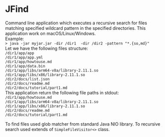# JFind
Command line application which executes a recursive search for files matching specified wildcard pattern in the specified directories. This application work on macOS/Linux/Windows.  
Example:  
`> java -jar myjar.jar -dir /dir1  -dir /dir2 -pattern "*.{so,md}"`  
Let we have the following files structure:  
`/dir1/app/app`  
`/dir1/app/app.yml`  
`/dir1/app/howtouse.md`  
`/dir1/app/data.bin`  
`/dir1/app/libs/arm64-v8a/library-2.11.1.so`  
`/dir1/app/libs/x86/library-2.11.1.so`  
`/dir2/docs/list.json`  
`/dir2/docs/readme.md`  
`/dir2/docs/tutorial/part1.md`  
This application return the following file paths in stdout:  
`/dir1/app/howtouse.md`  
`/dir1/app/libs/arm64-v8a/library-2.11.1.so`  
`/dir1/app/libs/x86/library-2.11.1.so`  
`/dir2/docs/readme.md`  
`/dir2/docs/tutorial/part1.md`  
  
To find files used glob matcher from standard Java NIO library. To recursive search used extends of `SimpleFileVisitor<>` class.
